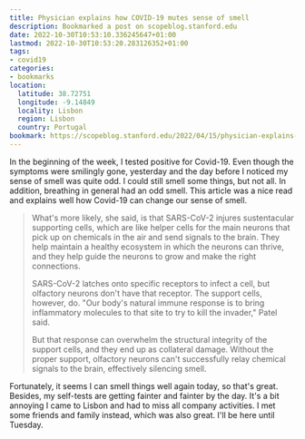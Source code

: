 ```yaml
---
title: Physician explains how COVID-19 mutes sense of smell
description: Bookmarked a post on scopeblog.stanford.edu
date: 2022-10-30T10:53:10.336245647+01:00
lastmod: 2022-10-30T10:53:20.283126352+01:00
tags:
- covid19
categories:
- bookmarks
location:
  latitude: 38.72751
  longitude: -9.14849
  locality: Lisbon
  region: Lisbon
  country: Portugal
bookmark: https://scopeblog.stanford.edu/2022/04/15/physician-explains-how-covid-19-mutes-sense-of-smell/
---
```


In the beginning of the week, I tested positive for Covid-19. Even though the symptoms were smilingly gone, yesterday and the day before I noticed my sense of smell was quite odd. I could still smell some things, but not all. In addition, breathing in general had an odd smell. This article was a nice read and explains well how Covid-19 can change our sense of smell.

> What's more likely, she said, is that SARS-CoV-2 injures sustentacular supporting cells, which are like helper cells for the main neurons that pick up on chemicals in the air and send signals to the brain. They help maintain a healthy ecosystem in which the neurons can thrive, and they help guide the neurons to grow and make the right connections.
> 
> SARS-CoV-2 latches onto specific receptors to infect a cell, but olfactory neurons don't have that receptor. The support cells, however, do. "Our body's natural immune response is to bring inflammatory molecules to that site to try to kill the invader," Patel said.
> 
> But that response can overwhelm the structural integrity of the support cells, and they end up as collateral damage. Without the proper support, olfactory neurons can't successfully relay chemical signals to the brain, effectively silencing smell.

Fortunately, it seems I can smell things well again today, so that's great. Besides, my self-tests are getting fainter and fainter by the day. It's a bit annoying I came to Lisbon and had to miss all company activities. I met some friends and family instead, which was also great. I'll be here until Tuesday.
